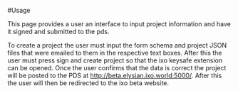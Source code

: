 #Usage

This page provides a user an interface to input project information and have it signed and submitted to the pds.

To create a project the user must input the form schema and project JSON files that were emailed to them in the respective text boxes. After this the user must press sign and create project so that the ixo keysafe extension can be opened. Once the user confirms that the data is correct the project will be posted to the PDS at http://beta.elysian.ixo.world:5000/. After this the user will then be redirected to the ixo beta website.